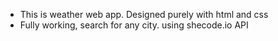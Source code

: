 - This is weather web app. Designed purely with html and css
- Fully working, search for any city. using shecode.io API
  

